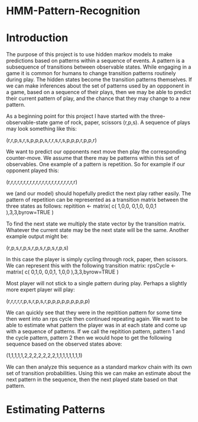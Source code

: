# HMM-Pattern-Recognition

# Introduction
The purpose of this project is to use hidden markov models to make predictions based on patterns within a sequence of events.  A pattern is a subsequence of transitions between observable states.  While engaging in a game it is common for humans to change transition patterns routinely during play.  The hidden states become the transition patterns themselves.  If we can make inferences about the set of patterns used by an oppponent in a game, based on a sequence of their plays, then we may be able to predict their current pattern of play, and the chance that they may change to a new pattern.

As a beginning point for this project I have started with the three-observable-state game of rock, paper, scissors (r,p,s).  A sequence of plays may look something like this:

(r,r,p,s,r,s,p,p,p,s,r,r,s,r,s,p,p,p,r,p,p,r)

We want to predict our opponents next move then play the corresponding counter-move.  We assume that there may be patterns within this set of observables.  One example of a pattern is repetition.  So for example if our opponent played this:

(r,r,r,r,r,r,r,r,r,r,r,r,r,r,r,r,r,r,r,r,r,r)

we (and our model) should hopefully predict the next play rather easily.  The pattern of repetition can be represented as a transition matrix between the three states as follows:
repitition <- matrix(
  c(
    1,0,0,
    0,1,0,
    0,0,1
  ),3,3,byrow=TRUE
)

To find the next state we multiply the state vector by the transition matrix.  Whatever the current state may be the next state will be the same.  Another example output might be:

(r,p,s,r,p,s,r,p,s,r,p,s,r,p,s)

In this case the player is simply cycling through rock, paper, then scissors.  We can represent this with the following transition matrix:
rpsCycle <- matrix(
  c(
    0,1,0,
    0,0,1,
    1,0,0
  ),3,3,byrow=TRUE
)

Most player will not stick to a single pattern during play.  Perhaps a slightly more expert player will play:

(r,r,r,r,r,p,s,r,p,s,r,p,p,p,p,p,p,p,p,p)

We can quickly see that they were in the repitition pattern for some time then went into an rps cycle then continued repeating again.  We want to be able to estimate what pattern the player was in at each state and come up with a sequence of patterns.  If we call the repitition pattern, pattern 1 and the cycle pattern, pattern 2 then we would hope to get the following sequence based on the observed states above:

(1,1,1,1,1,2,2,2,2,2,2,2,1,1,1,1,1,1,1,1)

We can then analyze this sequence as a standard markov chain with its own set of transition probabilities.  Using this we can make an estimate about the next pattern in the sequence, then the next played state based on that pattern.

# Estimating Patterns



